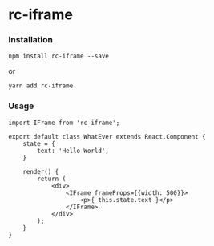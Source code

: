 # rc-iframe

### Installation

`npm install rc-iframe --save`

or

`yarn add rc-iframe`

### Usage

```JS
import IFrame from 'rc-iframe';

export default class WhatEver extends React.Component {
    state = {
        text: 'Hello World',
    }
    
    render() {
        return (
            <div>
                <IFrame frameProps={{width: 500}}>
                    <p>{ this.state.text }</p>            
                </IFrame>        
            </div>
        );
    }
}
```
